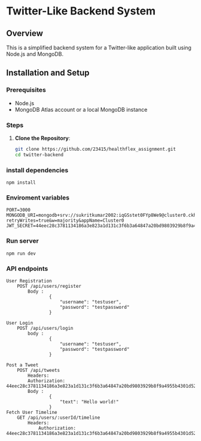 # Twitter-Like Backend System

## Overview

This is a simplified backend system for a Twitter-like application built using Node.js and MongoDB.

## Installation and Setup

### Prerequisites

- Node.js
- MongoDB Atlas account or a local MongoDB instance

### Steps

1. **Clone the Repository**:
   ```sh
   git clone https://github.com/23415/healthflex_assignment.git
   cd twitter-backend

### install dependencies
    npm install

### Enviroment variables
    PORT=3000
    MONGODB_URI=mongodb+srv://sukritkumar2002:iqGSstet0FYp8We9@cluster0.ckhua6d.mongodb.net/?retryWrites=true&w=majority&appName=Cluster0
    JWT_SECRET=44eec28c3781134186a3e823a1d131c3f6b3a64847a20bd9803929b8f9a4955b4301d5205a573af1f0ec47c40f7df71da6366f006283be83e0cbc5eac305f6dd

### Run server
    npm run dev

### API endpoints 
    User Registration
        POST /api/users/register
            Body : 
                    {
                        "username": "testuser",
                        "password": "testpassword"
                    }

    User Login
        POST /api/users/login
            body :
                    {
                        "username": "testuser",
                        "password": "testpassword"
                    }

    Post a Tweet
        POST /api/tweets
            Headers:
            Authorization: 44eec28c3781134186a3e823a1d131c3f6b3a64847a20bd9803929b8f9a4955b4301d5205a573af1f0ec47c40f7df71da6366f006283be83e0cbc5eac305f6dd
            Body :
                    {
                        "text": "Hello world!"
                    }
    Fetch User Timeline
        GET /api/users/:userId/timeline
            Headers:
                Authorization: 44eec28c3781134186a3e823a1d131c3f6b3a64847a20bd9803929b8f9a4955b4301d5205a573af1f0ec47c40f7df71da6366f006283be83e0cbc5eac305f6dd                